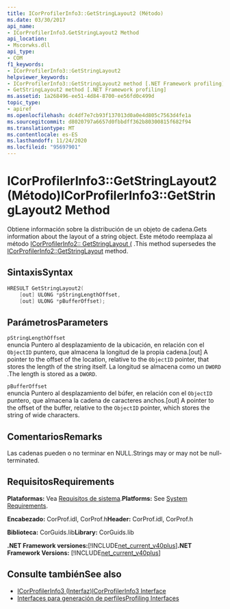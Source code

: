 ```yaml
---
title: ICorProfilerInfo3::GetStringLayout2 (Método)
ms.date: 03/30/2017
api_name:
- ICorProfilerInfo3.GetStringLayout2 Method
api_location:
- Mscorwks.dll
api_type:
- COM
f1_keywords:
- ICorProfilerInfo3::GetStringLayout2
helpviewer_keywords:
- ICorProfilerInfo3::GetStringLayout2 method [.NET Framework profiling]
- GetStringLayout2 method [.NET Framework profiling]
ms.assetid: 1a268496-ee51-4d84-8700-ee56fd0c499d
topic_type:
- apiref
ms.openlocfilehash: dc4df7e7cb93f137013d0a0e4d805c7563d4fe1a
ms.sourcegitcommit: d8020797a6657d0fbbdff362b80300815f682f94
ms.translationtype: MT
ms.contentlocale: es-ES
ms.lasthandoff: 11/24/2020
ms.locfileid: "95697901"
---
```

# <a name="icorprofilerinfo3getstringlayout2-method"></a><span data-ttu-id="ecb94-102">ICorProfilerInfo3::GetStringLayout2 (Método)</span><span class="sxs-lookup"><span data-stu-id="ecb94-102">ICorProfilerInfo3::GetStringLayout2 Method</span></span>

<span data-ttu-id="ecb94-103">Obtiene información sobre la distribución de un objeto de cadena.</span><span class="sxs-lookup"><span data-stu-id="ecb94-103">Gets information about the layout of a string object.</span></span> <span data-ttu-id="ecb94-104">Este método reemplaza al método [ICorProfilerInfo2:: GetStringLayout (](icorprofilerinfo2-getstringlayout-method.md) .</span><span class="sxs-lookup"><span data-stu-id="ecb94-104">This method supersedes the [ICorProfilerInfo2::GetStringLayout](icorprofilerinfo2-getstringlayout-method.md) method.</span></span>  
  
## <a name="syntax"></a><span data-ttu-id="ecb94-105">Sintaxis</span><span class="sxs-lookup"><span data-stu-id="ecb94-105">Syntax</span></span>  
  
```cpp  
HRESULT GetStringLayout2(  
    [out] ULONG *pStringLengthOffset,  
    [out] ULONG *pBufferOffset);  
```  
  
## <a name="parameters"></a><span data-ttu-id="ecb94-106">Parámetros</span><span class="sxs-lookup"><span data-stu-id="ecb94-106">Parameters</span></span>  

 `pStringLengthOffset`  
 <span data-ttu-id="ecb94-107">enuncia Puntero al desplazamiento de la ubicación, en relación con el `ObjectID` puntero, que almacena la longitud de la propia cadena.</span><span class="sxs-lookup"><span data-stu-id="ecb94-107">[out] A pointer to the offset of the location, relative to the `ObjectID` pointer, that stores the length of the string itself.</span></span> <span data-ttu-id="ecb94-108">La longitud se almacena como un `DWORD` .</span><span class="sxs-lookup"><span data-stu-id="ecb94-108">The length is stored as a `DWORD`.</span></span>  
  
 `pBufferOffset`  
 <span data-ttu-id="ecb94-109">enuncia Puntero al desplazamiento del búfer, en relación con el `ObjectID` puntero, que almacena la cadena de caracteres anchos.</span><span class="sxs-lookup"><span data-stu-id="ecb94-109">[out] A pointer to the offset of the buffer, relative to the `ObjectID` pointer, which stores the string of wide characters.</span></span>  
  
## <a name="remarks"></a><span data-ttu-id="ecb94-110">Comentarios</span><span class="sxs-lookup"><span data-stu-id="ecb94-110">Remarks</span></span>  

 <span data-ttu-id="ecb94-111">Las cadenas pueden o no terminar en NULL.</span><span class="sxs-lookup"><span data-stu-id="ecb94-111">Strings may or may not be null-terminated.</span></span>  
  
## <a name="requirements"></a><span data-ttu-id="ecb94-112">Requisitos</span><span class="sxs-lookup"><span data-stu-id="ecb94-112">Requirements</span></span>  

 <span data-ttu-id="ecb94-113">**Plataformas:** Vea [Requisitos de sistema](../../get-started/system-requirements.md).</span><span class="sxs-lookup"><span data-stu-id="ecb94-113">**Platforms:** See [System Requirements](../../get-started/system-requirements.md).</span></span>  
  
 <span data-ttu-id="ecb94-114">**Encabezado:** CorProf.idl, CorProf.h</span><span class="sxs-lookup"><span data-stu-id="ecb94-114">**Header:** CorProf.idl, CorProf.h</span></span>  
  
 <span data-ttu-id="ecb94-115">**Biblioteca:** CorGuids.lib</span><span class="sxs-lookup"><span data-stu-id="ecb94-115">**Library:** CorGuids.lib</span></span>  
  
 <span data-ttu-id="ecb94-116">**.NET Framework versiones:**[!INCLUDE[net_current_v40plus](../../../../includes/net-current-v40plus-md.md)]</span><span class="sxs-lookup"><span data-stu-id="ecb94-116">**.NET Framework Versions:** [!INCLUDE[net_current_v40plus](../../../../includes/net-current-v40plus-md.md)]</span></span>  
  
## <a name="see-also"></a><span data-ttu-id="ecb94-117">Consulte también</span><span class="sxs-lookup"><span data-stu-id="ecb94-117">See also</span></span>

- [<span data-ttu-id="ecb94-118">ICorProfilerInfo3 (Interfaz)</span><span class="sxs-lookup"><span data-stu-id="ecb94-118">ICorProfilerInfo3 Interface</span></span>](icorprofilerinfo3-interface.md)
- [<span data-ttu-id="ecb94-119">Interfaces para generación de perfiles</span><span class="sxs-lookup"><span data-stu-id="ecb94-119">Profiling Interfaces</span></span>](profiling-interfaces.md)
